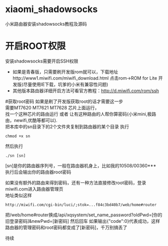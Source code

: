 # xiaomi_shadowsocks
小米路由器安装shadowsocks教程及源码

# 开启ROOT权限
安装shadowsocks需要开启SSH权限
- 如果是青春版，只需要刷开发版rom就可以，下载地址http://www1.miwifi.com/miwifi_download.html 点击rom->ROM for Lite 开发版(尽量使用IE下载，坑爹的小米有兼容性问题)  
- 其他版本路由器详细开启方法可看官方教程：http://d.miwifi.com/rom/ssh

#获取root密码
如果是刷了开发版获取root的话才需要这一步  
需要MT7620 MT7621 MT7628 芯片上面运行，  
找一个这种芯片的路由运行 或者 让有这种路由的人帮你算密码(小米mini,极路由，newifi,优酷等都可以).  
把本库中的sn目录下的2个文件夹复制到路由器的某个目录
执行
```
chmod +x sn
```
然后执行
```
./sn [sn]
```
[sn]是你的路由器序列号，一般在路由器机身上，比如我的10508/00360***  
执行后会输出你的路由器root密码  

如果没有额外的路由来得到密码，还有一种方法直接修改root密码，登录miwifi.com进入路由器管理页  
地址类似这样
```
http://miwifi.com/cgi-bin/luci/;stok=...f84c3bd40b7/web/home#router
```
把/web/home#router换成/api/xqsystem/set_name_password?oldPwd=[你的旧登录密码]&newPwd=[新密码] 然后回车
如果输出{"code":0}代表成功，这样路由器的管理密码和root密码都变成了[新密码]，千万别搞丢了  

待续
